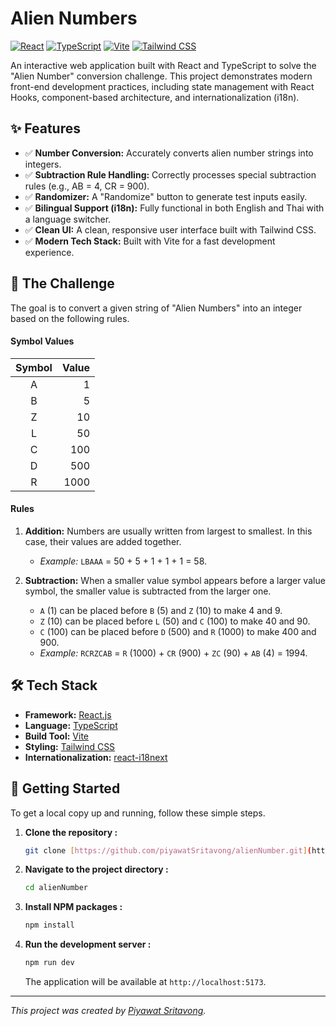 # Alien Numbers

[![React](https://img.shields.io/badge/React-61DAFB?logo=react&logoColor=black&style=for-the-badge)](https://reactjs.org/)
[![TypeScript](https://img.shields.io/badge/TypeScript-3178C6?logo=typescript&logoColor=white&style=for-the-badge)](https://www.typescriptlang.org/)
[![Vite](https://img.shields.io/badge/Vite-646CFF?logo=vite&logoColor=white&style=for-the-badge)](https://vitejs.dev/)
[![Tailwind CSS](https://img.shields.io/badge/Tailwind_CSS-06B6D4?logo=tailwindcss&logoColor=white&style=for-the-badge)](https://tailwindcss.com/)

An interactive web application built with React and TypeScript to solve the "Alien Number" conversion challenge. This project demonstrates modern front-end development practices, including state management with React Hooks, component-based architecture, and internationalization (i18n).

## ✨ Features

* ✅ **Number Conversion:** Accurately converts alien number strings into integers.
* ✅ **Subtraction Rule Handling:** Correctly processes special subtraction rules (e.g., AB = 4, CR = 900). 
* ✅ **Randomizer:** A "Randomize" button to generate test inputs easily. 
* ✅ **Bilingual Support (i18n):** Fully functional in both English and Thai with a language switcher.
* ✅ **Clean UI:** A clean, responsive user interface built with Tailwind CSS. 
* ✅ **Modern Tech Stack:** Built with Vite for a fast development experience.

## 📝 The Challenge

The goal is to convert a given string of "Alien Numbers" into an integer based on the following rules.

#### Symbol Values

| Symbol | Value |
| :----: | ----: |
|   A    |     1 |
|   B    |     5 |
|   Z    |    10 |
|   L    |    50 |
|   C    |   100 |
|   D    |   500 |
|   R    |  1000 |

#### Rules

1.  **Addition:** Numbers are usually written from largest to smallest. In this case, their values are added together.
    * *Example:* `LBAAA` = 50 + 5 + 1 + 1 + 1 = 58.

2.  **Subtraction:** When a smaller value symbol appears before a larger value symbol, the smaller value is subtracted from the larger one.
    * `A` (1) can be placed before `B` (5) and `Z` (10) to make 4 and 9.
    * `Z` (10) can be placed before `L` (50) and `C` (100) to make 40 and 90.
    * `C` (100) can be placed before `D` (500) and `R` (1000) to make 400 and 900.
    * *Example:* `RCRZCAB` = `R` (1000) + `CR` (900) + `ZC` (90) + `AB` (4) = 1994.

## 🛠️ Tech Stack

* **Framework:** [React.js](https://reactjs.org/)
* **Language:** [TypeScript](https://www.typescriptlang.org/)
* **Build Tool:** [Vite](https://vitejs.dev/)
* **Styling:** [Tailwind CSS](https://tailwindcss.com/)
* **Internationalization:** [react-i18next](https://react.i18next.com/)

## 🚀 Getting Started

To get a local copy up and running, follow these simple steps.

1.  **Clone the repository :**
    ```sh
    git clone [https://github.com/piyawatSritavong/alienNumber.git](https://github.com/piyawatSritavong/alienNumber.git)
    ```

2.  **Navigate to the project directory :**
    ```sh
    cd alienNumber
    ```

3.  **Install NPM packages :**
    ```sh
    npm install
    ```

4.  **Run the development server :**
    ```sh
    npm run dev
    ```
    The application will be available at `http://localhost:5173`.

---

*This project was created by [Piyawat Sritavong](https://github.com/piyawatSritavong).*